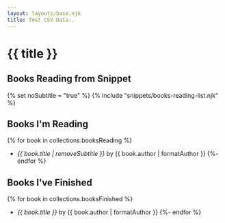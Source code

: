 ```yaml
---
layout: layouts/base.njk
title: Test CSV Data..
---
```

# {{ title }}

## Books Reading from Snippet
{% set noSubtitle = "true" %}
{% include "snippets/books-reading-list.njk" %}

## Books I'm Reading
{% for book in collections.booksReading %}
- *{{ book.title | removeSubtitle }}* by {{ book.author | formatAuthor }}
{%- endfor %}

## Books I've Finished
{% for book in collections.booksFinished %}
- *{{ book.title }}* by {{ book.author | formatAuthor }}
{%- endfor %}